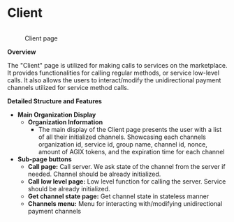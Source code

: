 # Client

<figure><img src="../../.gitbook/assets/Screenshot 2024-08-17 at 6.15.31 PM.png" alt=""><figcaption><p>Client page</p></figcaption></figure>

**Overview**

The "Client" page is utilized for making calls to services on the marketplace. It provides functionalities for calling regular methods, or service low-level calls. It also allows the users to interact/modify the unidirectional payment channels utilized for service method calls.&#x20;

**Detailed Structure and Features**

* **Main Organization Display**
  * **Organization Information**
    * The main display of the Client page presents the user with a list of all their initialized channels. Showcasing each channels organization id, service id, group name, channel id, nonce, amount of AGIX tokens, and the expiration time for each channel
* **Sub-page buttons**
  * **Call page:** Call server. We ask state of the channel from the server if needed. Channel should be already initialized.
  * **Call low level page:** Low level function for calling the server. Service should be already initialized.
  * **Get channel state page:** Get channel state in stateless manner
  * **Channels menu:** Menu for interacting with/modifying unidirectional payment channels
